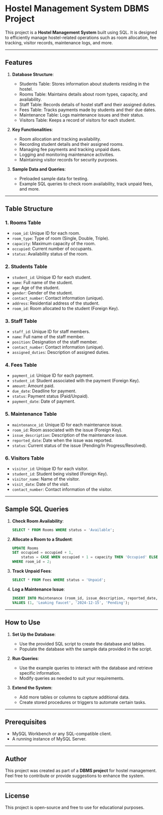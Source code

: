 # Hostel Management System DBMS Project

This project is a **Hostel Management System** built using SQL. It is designed to efficiently manage hostel-related operations such as room allocation, fee tracking, visitor records, maintenance logs, and more.

---

## Features

1. **Database Structure**:
   - Students Table: Stores information about students residing in the hostel.
   - Rooms Table: Maintains details about room types, capacity, and availability.
   - Staff Table: Records details of hostel staff and their assigned duties.
   - Fees Table: Tracks payments made by students and their due dates.
   - Maintenance Table: Logs maintenance issues and their status.
   - Visitors Table: Keeps a record of visitors for each student.

2. **Key Functionalities**:
   - Room allocation and tracking availability.
   - Recording student details and their assigned rooms.
   - Managing fee payments and tracking unpaid dues.
   - Logging and monitoring maintenance activities.
   - Maintaining visitor records for security purposes.

3. **Sample Data and Queries**:
   - Preloaded sample data for testing.
   - Example SQL queries to check room availability, track unpaid fees, and more.

---

## Table Structure

### 1. **Rooms Table**
   - `room_id`: Unique ID for each room.
   - `room_type`: Type of room (Single, Double, Triple).
   - `capacity`: Maximum capacity of the room.
   - `occupied`: Current number of occupants.
   - `status`: Availability status of the room.

### 2. **Students Table**
   - `student_id`: Unique ID for each student.
   - `name`: Full name of the student.
   - `age`: Age of the student.
   - `gender`: Gender of the student.
   - `contact_number`: Contact information (unique).
   - `address`: Residential address of the student.
   - `room_id`: Room allocated to the student (Foreign Key).

### 3. **Staff Table**
   - `staff_id`: Unique ID for staff members.
   - `name`: Full name of the staff member.
   - `position`: Designation of the staff member.
   - `contact_number`: Contact information (unique).
   - `assigned_duties`: Description of assigned duties.

### 4. **Fees Table**
   - `payment_id`: Unique ID for each payment.
   - `student_id`: Student associated with the payment (Foreign Key).
   - `amount`: Amount paid.
   - `due_date`: Deadline for payment.
   - `status`: Payment status (Paid/Unpaid).
   - `payment_date`: Date of payment.

### 5. **Maintenance Table**
   - `maintenance_id`: Unique ID for each maintenance issue.
   - `room_id`: Room associated with the issue (Foreign Key).
   - `issue_description`: Description of the maintenance issue.
   - `reported_date`: Date when the issue was reported.
   - `status`: Current status of the issue (Pending/In Progress/Resolved).

### 6. **Visitors Table**
   - `visitor_id`: Unique ID for each visitor.
   - `student_id`: Student being visited (Foreign Key).
   - `visitor_name`: Name of the visitor.
   - `visit_date`: Date of the visit.
   - `contact_number`: Contact information of the visitor.

---

## Sample SQL Queries

1. **Check Room Availability**:
   ```sql
   SELECT * FROM Rooms WHERE status = 'Available';
   ```

2. **Allocate a Room to a Student**:
   ```sql
   UPDATE Rooms
   SET occupied = occupied + 1,
       status = CASE WHEN occupied + 1 = capacity THEN 'Occupied' ELSE 'Available' END
   WHERE room_id = 2;
   ```

3. **Track Unpaid Fees**:
   ```sql
   SELECT * FROM Fees WHERE status = 'Unpaid';
   ```

4. **Log a Maintenance Issue**:
   ```sql
   INSERT INTO Maintenance (room_id, issue_description, reported_date, status)
   VALUES (1, 'Leaking faucet', '2024-12-15', 'Pending');
   ```

---

## How to Use

1. **Set Up the Database**:
   - Use the provided SQL script to create the database and tables.
   - Populate the database with the sample data provided in the script.

2. **Run Queries**:
   - Use the example queries to interact with the database and retrieve specific information.
   - Modify queries as needed to suit your requirements.

3. **Extend the System**:
   - Add more tables or columns to capture additional data.
   - Create stored procedures or triggers to automate certain tasks.

---

## Prerequisites

- MySQL Workbench or any SQL-compatible client.
- A running instance of MySQL Server.

---

## Author

This project was created as part of a **DBMS project** for hostel management. Feel free to contribute or provide suggestions to enhance the system.

---

## License

This project is open-source and free to use for educational purposes.

